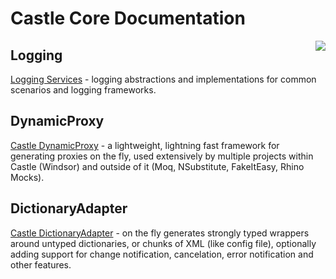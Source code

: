# Castle Core Documentation

<img align="right" src="images/castle-logo.png">

## Logging

[Logging Services](logging.md) - logging abstractions and implementations for common scenarios and logging frameworks.

## DynamicProxy

[Castle DynamicProxy](dynamicproxy.md) - a lightweight, lightning fast framework for generating proxies on the fly, used extensively by multiple projects within Castle (Windsor) and outside of it (Moq, NSubstitute, FakeItEasy, Rhino Mocks).

## DictionaryAdapter

[Castle DictionaryAdapter](dictionaryadapter.md) - on the fly generates strongly typed wrappers around untyped dictionaries, or chunks of XML (like config file), optionally adding support for change notification, cancelation, error notification and other features.
